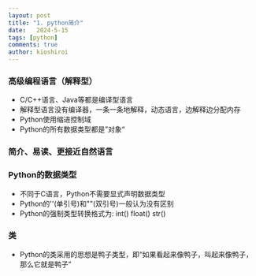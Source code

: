 ```yaml
---
layout: post
title: "1. python简介"
date:   2024-5-15
tags: [python]
comments: true
author: kioshiroi
---
```

### 高级编程语言（解释型）

* C/C++语言、Java等都是编译型语言
* 解释型语言没有编译器，一条一条地解释，动态语言，边解释边分配内存
* Python使用缩进控制域
* Python的所有数据类型都是”对象“

### 简介、易读、更接近自然语言

### Python的数据类型

* 不同于C语言，Python不需要显式声明数据类型
* Python的''(单引号)和""(双引号)一般认为没有区别
* Python的强制类型转换格式为: int() float() str()

### 类

* Python的类采用的思想是鸭子类型，即“如果看起来像鸭子，叫起来像鸭子，那么它就是鸭子”
